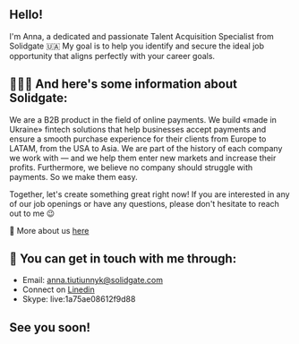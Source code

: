 ## Hello! 
I'm Anna, a dedicated and passionate Talent Acquisition Specialist from Solidgate 🇺🇦
My goal is to help you identify and secure the ideal job opportunity that aligns perfectly with your career goals.

## 👩🏻‍💻 And here's some information about Solidgate:
We are a B2B product in the field of online payments. We build «made in Ukraine» fintech solutions that help businesses accept payments and ensure a smooth purchase experience for their clients from Europe to LATAM, from the USA to Asia. 
We are part of the history of each company we work with — and we help them enter new markets and increase their profits. Furthermore, we believe no company should struggle with payments. So we make them easy.

Together, let's create something great right now! If you are interested in any of our job openings or have any questions, please don't hesitate to reach out to me 😉

📍 More about us <a href="https://linktr.ee/solidgate">here</a>

## 📩 You can get in touch with me through:
- Email: anna.tiutiunnyk@solidgate.com 
- Connect on <a href="https://www.linkedin.com/in/annatiutiunnyk/">Linedin</a>
- Skype: live:1a75ae08612f9d88

## See you soon!


